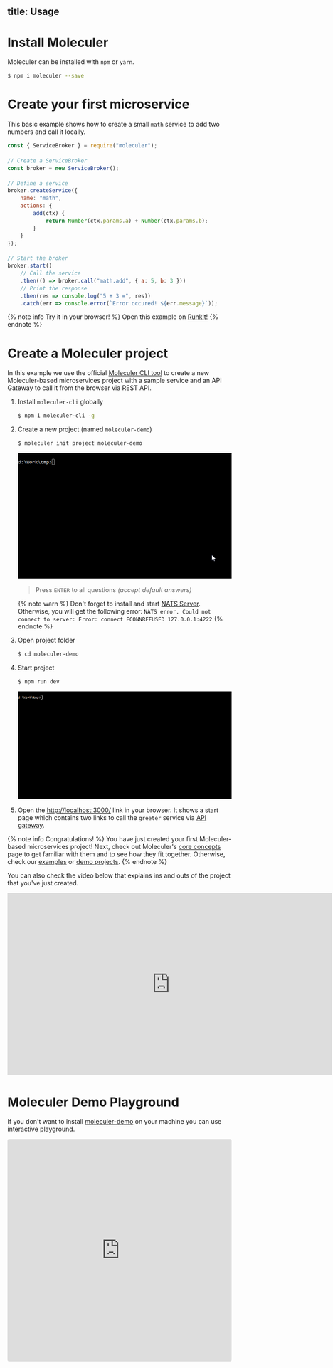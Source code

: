 title: Usage
---
# Install Moleculer

Moleculer can be installed with `npm` or `yarn`.

```bash
$ npm i moleculer --save
```

# Create your first microservice
This basic example shows how to create a small `math` service to add two numbers and call it locally.

```js
const { ServiceBroker } = require("moleculer");

// Create a ServiceBroker
const broker = new ServiceBroker();

// Define a service
broker.createService({
    name: "math",
    actions: {
        add(ctx) {
            return Number(ctx.params.a) + Number(ctx.params.b);
        }
    }
});

// Start the broker
broker.start()
    // Call the service
    .then(() => broker.call("math.add", { a: 5, b: 3 }))
    // Print the response
    .then(res => console.log("5 + 3 =", res))
    .catch(err => console.error(`Error occured! ${err.message}`));
```

{% note info Try it in your browser! %}
Open this example on [Runkit!](https://runkit.com/icebob/moleculer-usage)
{% endnote %}

# Create a Moleculer project
In this example we use the official [Moleculer CLI tool](moleculer-cli.html) to create a new Moleculer-based microservices project with a sample service and an API Gateway to call it from the browser via REST API.

1. Install `moleculer-cli` globally
    ```bash
    $ npm i moleculer-cli -g
    ```
2. Create a new project (named `moleculer-demo`)
    ```bash
    $ moleculer init project moleculer-demo
    ```
    <div align="center"><img src="assets/usage/usage-demo-1.gif" /></div>    

    > Press `ENTER` to all questions _(accept default answers)_    
    
    {% note warn %}
    Don't forget to install and start [NATS Server](https://docs.nats.io/nats-server/installation). Otherwise, you will get the following error:
    `NATS error. Could not connect to server: Error: connect ECONNREFUSED 127.0.0.1:4222`
    {% endnote %}

3. Open project folder
    ```bash
    $ cd moleculer-demo
    ```

4. Start project
    ```bash
    $ npm run dev
    ```

    <div align="center"><img src="assets/usage/usage-demo-2.gif" /></div>

5. Open the [http://localhost:3000/](http://localhost:3000/) link in your browser. It shows a start page which contains two links to call the `greeter` service via [API gateway](https://github.com/moleculerjs/moleculer-web).

{% note info Congratulations! %}
You have just created your first Moleculer-based microservices project! Next, check out Moleculer's [core concepts](concepts.html) page to get familiar with them and to see how they fit together. Otherwise, check our [examples](examples.html) or [demo projects](https://github.com/moleculerjs/moleculer-examples).
{% endnote %}

You can also check the video below that explains ins and outs of the project that you've just created.
<iframe width="730" height="410" src="https://www.youtube.com/embed/t4YR6MWrugw" frameborder="0" allow="accelerometer; autoplay; encrypted-media; gyroscope; picture-in-picture" allowfullscreen></iframe>


# Moleculer Demo Playground
If you don't want to install [moleculer-demo](usage.html#Create-a-Moleculer-project) on your machine you can use interactive playground.

<iframe src="https://codesandbox.io/embed/github/moleculerjs/sandbox-moleculer-project/tree/master/?fontsize=14" title="moleculer-project" allow="geolocation; microphone; camera; midi; vr; accelerometer; gyroscope; payment; ambient-light-sensor; encrypted-media" style="width:100%; height:500px; border:0; border-radius: 4px; overflow:hidden;" sandbox="allow-modals allow-forms allow-popups allow-scripts allow-same-origin"></iframe>
